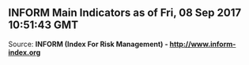 ## INFORM Main Indicators as of Fri, 08 Sep 2017 10:51:43 GMT

Source: **INFORM (Index For Risk Management) - http://www.inform-index.org**